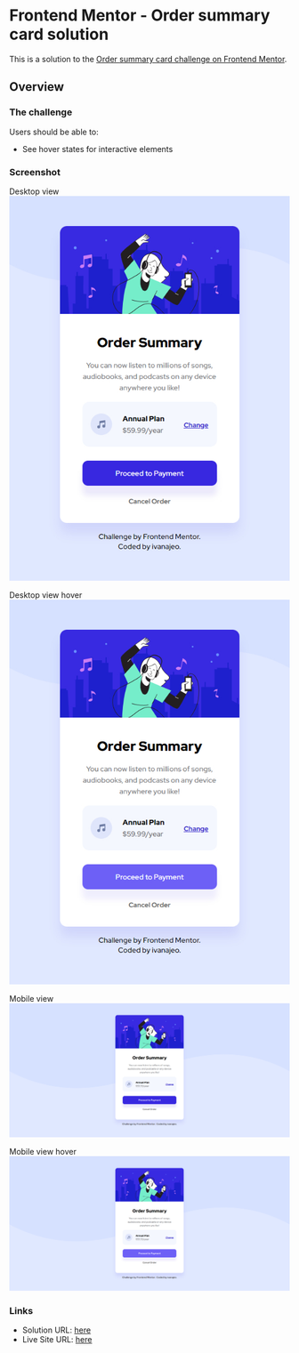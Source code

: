 # Frontend Mentor - Order summary card solution

This is a solution to the [Order summary card challenge on Frontend Mentor](https://www.frontendmentor.io/challenges/order-summary-component-QlPmajDUj). 

## Overview

### The challenge

Users should be able to:

- See hover states for interactive elements

### Screenshot

Desktop view <br />
![](./screenshots/desktop-view.jpg)

Desktop view hover <br />
![](./screenshots/desktop-view-hover.jpg)

Mobile view <br />
![](./screenshots/mobile-view.jpg)

Mobile view hover <br />
![](./screenshots/mobile-view-hover.jpg)

### Links

- Solution URL: [here](https://github.com/ivanajeo/frontend-mentor-projects/tree/main/order-summary-frontend-mentor)
- Live Site URL: [here](https://ivanajeo.github.io/frontend-mentor-projects/order-summary-frontend-mentor/index.html)
